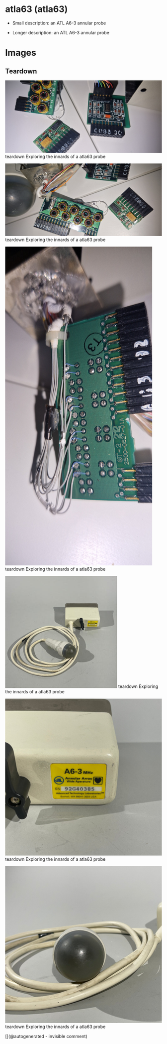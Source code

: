 # atla63 (atla63)

* Small description: an ATL A6-3 annular probe

* Longer description: an ATL A6-3 annular probe

# Images

## Teardown 

![](/include/images/ATL_A6-3/20241105_133301.jpg)
teardown
Exploring the innards of a atla63 probe

![](/include/images/ATL_A6-3/20241105_133306.jpg)
teardown
Exploring the innards of a atla63 probe

![](/include/images/ATL_A6-3/20241105_133341.jpg)
teardown
Exploring the innards of a atla63 probe

![](/include/images/ATL_A6-3/IMG_0227_360x.jpg)
teardown
Exploring the innards of a atla63 probe

![](/include/images/ATL_A6-3/IMG_0228_1024x1024@2x.jpg)
teardown
Exploring the innards of a atla63 probe

![](/include/images/ATL_A6-3/IMG_0229_1024x1024@2x.jpg)
teardown
Exploring the innards of a atla63 probe





[](@autogenerated - invisible comment)